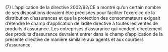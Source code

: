 (7) L’application de la directive 2002/92/CE a montré qu’un certain nombre de ses dispositions devaient être précisées pour faciliter l’exercice de la distribution d’assurances et que la protection des consommateurs exigeait d’étendre le champ d’application de ladite directive à toutes les ventes de produits d’assurance. Les entreprises d’assurance qui vendent directement des produits d’assurance devraient entrer dans le champ d’application de la présente directive de manière similaire aux agents et aux courtiers d’assurance.